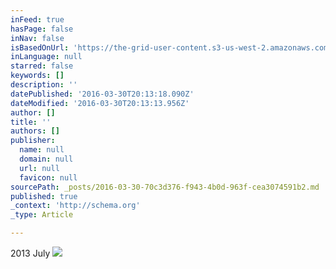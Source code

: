 ```yaml
---
inFeed: true
hasPage: false
inNav: false
isBasedOnUrl: 'https://the-grid-user-content.s3-us-west-2.amazonaws.com/f132698e-7679-49d7-a205-669814e161d6.png'
inLanguage: null
starred: false
keywords: []
description: ''
datePublished: '2016-03-30T20:13:18.090Z'
dateModified: '2016-03-30T20:13:13.956Z'
author: []
title: ''
authors: []
publisher:
  name: null
  domain: null
  url: null
  favicon: null
sourcePath: _posts/2016-03-30-70c3d376-f943-4b0d-963f-cea3074591b2.md
published: true
_context: 'http://schema.org'
_type: Article

---
```

2013 July
![](https://the-grid-user-content.s3-us-west-2.amazonaws.com/f132698e-7679-49d7-a205-669814e161d6.png)